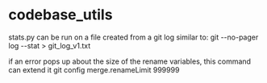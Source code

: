 # codebase_utils

stats.py can be run on a file created from a git log similar to:
git --no-pager log --stat > git_log_v1.txt

if an error pops up about the size of the rename variables, this command can extend it
git config merge.renameLimit 999999
